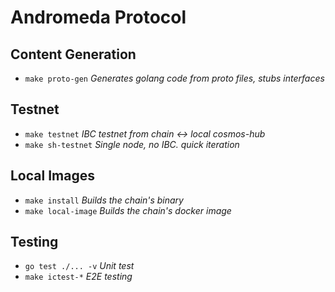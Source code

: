 # Andromeda Protocol


## Content Generation

- `make proto-gen` *Generates golang code from proto files, stubs interfaces*

## Testnet

- `make testnet` *IBC testnet from chain <-> local cosmos-hub*
- `make sh-testnet` *Single node, no IBC. quick iteration*

## Local Images

- `make install`      *Builds the chain's binary*
- `make local-image`  *Builds the chain's docker image*

## Testing

- `go test ./... -v` *Unit test*
- `make ictest-*`  *E2E testing*
